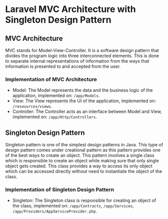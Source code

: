 # Laravel MVC Architecture with Singleton Design Pattern

## MVC Architecture

MVC stands for Model-View-Controller. It is a software design pattern that divides the program logic into three interconnected elements. This is done to separate internal representations of information from the ways that information is presented to and accepted from the user.

### Implementation of MVC Architecture

- Model: The Model represents the data and the business logic of the application, implemented on: `/app/Models`.
- View: The View represents the UI of the application, implemented on: `/resouurces/views`.
- Controller: The Controller acts as an interface between Model and View, implemented on: `/app/Http/Controllers`.

## Singleton Design Pattern

Singleton pattern is one of the simplest design patterns in Java. This type of design pattern comes under creational pattern as this pattern provides one of the best ways to create an object. This pattern involves a single class which is responsible to create an object while making sure that only single object gets created. This class provides a way to access its only object which can be accessed directly without need to instantiate the object of the class.

### Implementation of Singleton Design Pattern

- Singleton: The Singleton class is responsible for creating an object of the class, implemented on: `/app/Contracts`, `/app/Services`, `/app/Providers/AppServiceProvider.php`.
